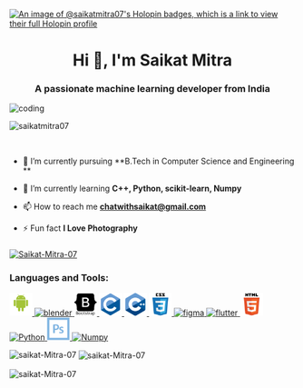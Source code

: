 [![An image of @saikatmitra07's Holopin badges, which is a link to view their full Holopin profile](https://holopin.me/saikatmitra07)](https://holopin.io/@saikatmitra07)
<h1 align="center">Hi 👋, I'm Saikat Mitra</h1>
<h3 align="center">A passionate machine learning developer from India</h3>
<img aling="right" alt="coding" widht="400" src="https://miro.medium.com/v2/resize:fit:1400/0*M50IPKZz58Fyy178.gif">

<p align="left"> <img src="https://komarev.com/ghpvc/?username=saikatmitra07&label=Profile%20views&color=0e75b6&style=flat" alt="saikatmitra07" /> </p>

<p align="left"> <a href="https://twitter.com/" target="blank"><img src="https://img.shields.io/twitter/follow/?logo=twitter&style=for-the-badge" alt="" /></a> </p>

- 🔭 I’m currently pursuing **B.Tech in Computer Science and Engineering **

- 🌱 I’m currently learning **C++, Python, scikit-learn, Numpy**

- 📫 How to reach me **chatwithsaikat@gmail.com**

- ⚡ Fun fact **I Love Photography**

<h3 align="left"> </h3>
<p align="left"> <a href="https://github.com/ryo-ma/github-profile-trophy"><img src="https://github-profile-trophy.vercel.app/?username=Saikat-Mitra-07" alt="Saikat-Mitra-07" /></a> </p>
<p align="left">
</p>

<h3 align="left">Languages and Tools:</h3>
<p align="left"> <a href="https://developer.android.com" target="_blank" rel="noreferrer"> <img src="https://raw.githubusercontent.com/devicons/devicon/master/icons/android/android-original-wordmark.svg" alt="android" width="40" height="40"/> </a> <a href="https://www.blender.org/" target="_blank" rel="noreferrer"> <img src="https://download.blender.org/branding/community/blender_community_badge_white.svg" alt="blender" width="40" height="40"/> </a> <a href="https://getbootstrap.com" target="_blank" rel="noreferrer"> <img src="https://raw.githubusercontent.com/devicons/devicon/master/icons/bootstrap/bootstrap-plain-wordmark.svg" alt="bootstrap" width="40" height="40"/> </a> <a href="https://www.cprogramming.com/" target="_blank" rel="noreferrer"> <img src="https://raw.githubusercontent.com/devicons/devicon/master/icons/c/c-original.svg" alt="c" width="40" height="40"/> </a> <a href="https://www.w3schools.com/cpp/" target="_blank" rel="noreferrer"> <img src="https://raw.githubusercontent.com/devicons/devicon/master/icons/cplusplus/cplusplus-original.svg" alt="cplusplus" width="40" height="40"/> </a> <a href="https://www.w3schools.com/css/" target="_blank" rel="noreferrer"> <img src="https://raw.githubusercontent.com/devicons/devicon/master/icons/css3/css3-original-wordmark.svg" alt="css3" width="40" height="40"/> </a> <a href="https://www.figma.com/" target="_blank" rel="noreferrer"> <img src="https://www.vectorlogo.zone/logos/figma/figma-icon.svg" alt="figma" width="40" height="40"/> </a> <a href="https://flutter.dev" target="_blank" rel="noreferrer"> <img src="https://www.vectorlogo.zone/logos/flutterio/flutterio-icon.svg" alt="flutter" width="40" height="40"/> </a> <a href="https://www.w3.org/html/" target="_blank" rel="noreferrer"> <img src="https://raw.githubusercontent.com/devicons/devicon/master/icons/html5/html5-original-wordmark.svg" alt="html5" width="40" height="40"/> </a> <a href="https://python.org" target="_blank" rel="noreferrer"> <img src="https://upload.wikimedia.org/wikipedia/commons/thumb/c/c3/Python-logo-notext.svg/1869px-Python-logo-notext.svg.png" alt="Python" width="40" height="40"/> </a> <a href="https://www.photoshop.com/en" target="_blank" rel="noreferrer"> <img src="https://raw.githubusercontent.com/devicons/devicon/master/icons/photoshop/photoshop-line.svg" alt="photoshop" width="40" height="40"/> </a>
<a href="https://numpy.org" target="_blank" rel="noreferrer"> <img src="https://cdn.worldvectorlogo.com/logos/numpy-1.svg" alt="Numpy" width="40" height="40"/> </a> </p>

<p><img align="left" src="https://github-readme-stats.vercel.app/api/top-langs?username=saikat-Mitra-07&show_icons=true&locale=en&layout=compact" alt="saikat-Mitra-07" /></p>

<p>&nbsp;<img align="center" src="https://github-readme-stats.vercel.app/api?username=saikat-Mitra-07&show_icons=true&locale=en" alt="saikat-Mitra-07" /></p>

<p><img align="center" src="https://github-readme-streak-stats.herokuapp.com/?user=saikat-Mitra-07&" alt="saikat-Mitra-07" /></p>
